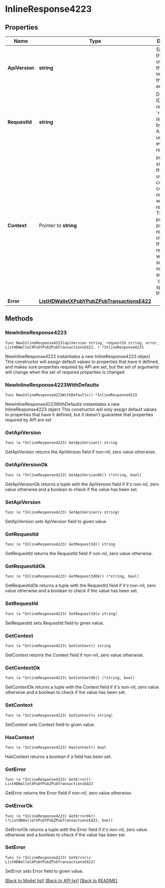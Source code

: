 # InlineResponse4223

## Properties

Name | Type | Description | Notes
------------ | ------------- | ------------- | -------------
**ApiVersion** | **string** | Specifies the version of the API that incorporates this endpoint. | 
**RequestId** | **string** | Defines the ID of the request. The &#x60;requestId&#x60; is generated by Crypto APIs and it&#39;s unique for every request. | 
**Context** | Pointer to **string** | In batch situations the user can use the context to correlate responses with requests. This property is present regardless of whether the response was successful or returned as an error. &#x60;context&#x60; is specified by the user. | [optional] 
**Error** | [**ListHDWalletXPubYPubZPubTransactionsE422**](ListHDWalletXPubYPubZPubTransactionsE422.md) |  | 

## Methods

### NewInlineResponse4223

`func NewInlineResponse4223(apiVersion string, requestId string, error_ ListHDWalletXPubYPubZPubTransactionsE422, ) *InlineResponse4223`

NewInlineResponse4223 instantiates a new InlineResponse4223 object
This constructor will assign default values to properties that have it defined,
and makes sure properties required by API are set, but the set of arguments
will change when the set of required properties is changed

### NewInlineResponse4223WithDefaults

`func NewInlineResponse4223WithDefaults() *InlineResponse4223`

NewInlineResponse4223WithDefaults instantiates a new InlineResponse4223 object
This constructor will only assign default values to properties that have it defined,
but it doesn't guarantee that properties required by API are set

### GetApiVersion

`func (o *InlineResponse4223) GetApiVersion() string`

GetApiVersion returns the ApiVersion field if non-nil, zero value otherwise.

### GetApiVersionOk

`func (o *InlineResponse4223) GetApiVersionOk() (*string, bool)`

GetApiVersionOk returns a tuple with the ApiVersion field if it's non-nil, zero value otherwise
and a boolean to check if the value has been set.

### SetApiVersion

`func (o *InlineResponse4223) SetApiVersion(v string)`

SetApiVersion sets ApiVersion field to given value.


### GetRequestId

`func (o *InlineResponse4223) GetRequestId() string`

GetRequestId returns the RequestId field if non-nil, zero value otherwise.

### GetRequestIdOk

`func (o *InlineResponse4223) GetRequestIdOk() (*string, bool)`

GetRequestIdOk returns a tuple with the RequestId field if it's non-nil, zero value otherwise
and a boolean to check if the value has been set.

### SetRequestId

`func (o *InlineResponse4223) SetRequestId(v string)`

SetRequestId sets RequestId field to given value.


### GetContext

`func (o *InlineResponse4223) GetContext() string`

GetContext returns the Context field if non-nil, zero value otherwise.

### GetContextOk

`func (o *InlineResponse4223) GetContextOk() (*string, bool)`

GetContextOk returns a tuple with the Context field if it's non-nil, zero value otherwise
and a boolean to check if the value has been set.

### SetContext

`func (o *InlineResponse4223) SetContext(v string)`

SetContext sets Context field to given value.

### HasContext

`func (o *InlineResponse4223) HasContext() bool`

HasContext returns a boolean if a field has been set.

### GetError

`func (o *InlineResponse4223) GetError() ListHDWalletXPubYPubZPubTransactionsE422`

GetError returns the Error field if non-nil, zero value otherwise.

### GetErrorOk

`func (o *InlineResponse4223) GetErrorOk() (*ListHDWalletXPubYPubZPubTransactionsE422, bool)`

GetErrorOk returns a tuple with the Error field if it's non-nil, zero value otherwise
and a boolean to check if the value has been set.

### SetError

`func (o *InlineResponse4223) SetError(v ListHDWalletXPubYPubZPubTransactionsE422)`

SetError sets Error field to given value.



[[Back to Model list]](../README.md#documentation-for-models) [[Back to API list]](../README.md#documentation-for-api-endpoints) [[Back to README]](../README.md)


